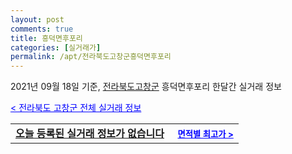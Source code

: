```yaml
---
layout: post
comments: true
title: 흥덕면후포리
categories: [실거래가]
permalink: /apt/전라북도고창군흥덕면후포리
---
```


2021년 09월 18일 기준, <a href="/apt/전라북도고창군">전라북도고창군</a> 흥덕면후포리 한달간 실거래 정보

<a style="color: blue;" href="/apt/전라북도고창군">< 전라북도 고창군 전체 실거래 정보</a>
<!---- start ---->
<table>
  <tr>
    <td colspan="4" style="font-weight: bold;"><a href="/apt/전라북도고창군흥덕면후포리{name_without_space}">오늘 등록된 실거래 정보가 없습니다</a> &nbsp;&nbsp;&nbsp; <a style="color: blue; font-size: smaller;" href="/apt/전라북도고창군흥덕면후포리{name_without_space}">면적별 최고가 ></a></td>
  </tr>
    
</table>
<!---- end ---->
    